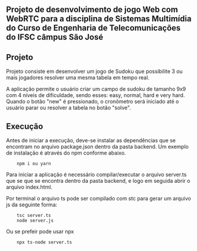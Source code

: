## Projeto de desenvolvimento de jogo Web com WebRTC para a disciplina de Sistemas Multimídia do Curso de Engenharia de Telecomunicações do IFSC câmpus São José

## Projeto
 Projeto consiste em desenvolver um jogo de Sudoku que possibilite 3 ou mais jogadores resolver uma mesma tabela em tempo real.

 A aplicação permite o usuário criar um campo de sudoku de tamanho 9x9 com 4 níveis de dificuldade, sendo esses: easy, normal, hard e very hard. Quando o botão "new" é pressionado, o cronômetro será iniciado até o usuário parar ou resolver a tabela no botão "solve".

## Execução

Antes de iniciar a execução, deve-se instalar as dependências que se encontram no arquivo package.json dentro da pasta backend. Um exemplo de instalação é através do npm conforme abaixo.

```
    npm i ou yarn
```

Para iniciar a aplicação é necessário compilar/executar o arquivo server.ts que se que se encontra dentro da pasta backend, e logo em seguida abrir o arquivo index.html. 

Por terminal o arquivo ts pode ser compilado com stc para gerar um arquivo js da seguinte forma:

```shell
    tsc server.ts
    node server.js
```
Ou se prefeir pode usar npx

```shell
    npx ts-node server.ts
```


